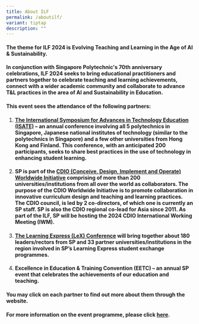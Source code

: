 ```yaml
---
title: About ILF
permalink: /aboutilf/
variant: tiptap
description: ""
---
```

<h4>The theme for ILF 2024 is <strong>Evolving Teaching and Learning in the Age of AI &amp; Sustainability.</strong></h4>
<h4>In conjunction with Singapore Polytechnic's 70th anniversary celebrations, ILF 2024 seeks to bring educational practitioners and partners together to celebrate teaching and learning achievements, connect with a wider academic community and collaborate to advance T&amp;L practices in the area of AI and Sustainability in Education.</h4>
<h4>This event sees the attendance of the following partners:</h4>
<ol data-tight="true" class="tight">
<li>
<p></p>
<h4><strong><a href="https://isate2024.sp.edu.sg/" rel="noopener noreferrer nofollow" target="_blank">The International Symposium for Advances in Technology Education (ISATE)</a></strong> – an annual conference involving all 5 polytechnics in Singapore, Japanese national institutes of technology (similar to the polytechnics in Singapore) and a few other universities from Hong Kong and Finland. This conference, with an anticipated 200 participants, seeks to share best practices in the use of technology in enhancing student learning.</h4>
<p></p>
</li>
<li>
<p></p>
<h4>SP is part of the <strong><a href="https://sp-cdio-centreforteaching.sp.edu.sg/cdio-iwm-2024/" rel="noopener noreferrer nofollow" target="_blank">CDIO (Conceive, Design, Implement and Operate) Worldwide Initiative</a></strong> comprising of more than 200 universities/institutions from all over the world as collaborators. The purpose of the CDIO Worldwide Initiative is to promote collaboration in innovative curriculum design and teaching and learning practices. The CDIO council, is led by 2 co-directors, of which one is currently an SP staff. SP is also the CDIO regional co-lead for Asia since 2011. As part of the ILF, SP will be hosting the 2024 CDIO International Working Meeting (IWM).</h4>
<p></p>
</li>
<li>
<p></p>
<h4><strong><a href="/lex2024/" rel="noopener noreferrer nofollow" target="_blank">The Learning Express (LeX) Conference</a></strong> will bring together about 180 leaders/rectors from SP and 33 partner universities/institutions in the region involved in SP’s Learning Express student exchange programmes.</h4>
<p></p>
</li>
<li>
<p></p>
<h4><strong>Excellence in Education &amp; Training Convention (EETC)</strong> – an annual SP event that celebrates the achievements of our education and teaching.</h4>
<p></p>
</li>
</ol>
<h4>You may click on each partner to find out more about them through the website.</h4>
<h4>For more information on the event programme, please click <a href="https://ilf2024.sp.edu.sg/ilfprogramme/" rel="noopener noreferrer nofollow" target="_blank">here</a>.</h4>
<p></p>